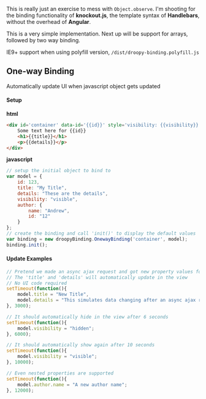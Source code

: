 This is really just an exercise to mess with `Object.observe`.  I'm shooting for the binding functionality of **knockout.js**, the template syntax of **Handlebars**, without the overhead of **Angular**.  

This is a very simple implementation. Next up will be support for arrays, followed by two way binding.

IE9+ support when using polyfill version, `/dist/droopy-binding.polyfill.js`

## One-way Binding
Automatically update UI when javascript object gets updated


#### Setup
**html**
```html
<div id='container' data-id='{{id}}' style='visibility: {{visibility}}'>
    Some text here for {{id}}
	<h1>{{title}}</h1>
	<p>{{details}}</p>
</div>
```

**javascript**
```javascript
// setup the initial object to bind to
var model = {
	id: 123,
	title: "My Title",
	details: "These are the details",
	visibility: "visible",
	author: {
		name: "Andrew",
		id: "12"
	}
};
// create the binding and call 'init()' to display the default values
var binding = new droopyBinding.OnewayBinding('container', model);
binding.init();
```

#### Update Examples
```javascript
// Pretend we made an async ajax request and got new property values for our model
// The 'title' and 'details' will automatically update in the view
// No UI code required
setTimeout(function(){
	model.title = "New Title",
	model.details = "This simulates data changing after an async ajax request";
}, 3000);

// It should automatically hide in the view after 6 seconds
setTimeout(function(){
	model.visibility = "hidden";
}, 6000);

// It should automatically show again after 10 seconds
setTimeout(function(){
	model.visibility = "visible";
}, 10000);

// Even nested properties are supported
setTimeout(function(){
	model.author.name = "A new author name";
}, 12000);
```


